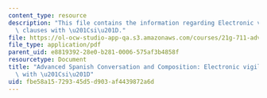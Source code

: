 ```yaml
---
content_type: resource
description: "This file contains the information regarding Electronic vigilance and\
  \ clauses with \u201Csi\u201D."
file: https://ol-ocw-studio-app-qa.s3.amazonaws.com/courses/21g-711-advanced-spanish-conversation-and-composition-spring-2014/fbe58a15729345d5d903af4439872a6d_MIT21G_711S14_vigilance.pdf
file_type: application/pdf
parent_uid: e8819392-28e0-b281-0006-575af3b4858f
resourcetype: Document
title: "Advanced Spanish Conversation and Composition: Electronic vigilance and clauses\
  \ with \u201Csi\u201D"
uid: fbe58a15-7293-45d5-d903-af4439872a6d
---
```

